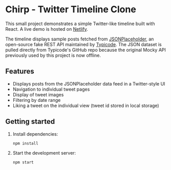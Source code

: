 # Chirp - Twitter Timeline Clone 

This small project demonstrates a simple Twitter-like timeline built with React. A live demo is hosted on [Netlify](https://labelblind-twitter.netlify.app/).

The timeline displays sample posts fetched from [JSONPlaceholder](https://jsonplaceholder.typicode.com/), an open-source fake REST API maintained by [Typicode](https://github.com/typicode). The JSON dataset is pulled directly from Typicode's GitHub repo because the original Mocky API previously used by this project is now offline.

## Features

- Displays posts from the JSONPlaceholder data feed in a Twitter-style UI
- Navigation to individual tweet pages
- Display of tweet images
- Filtering by date range
- Liking a tweet on the individual view (tweet id stored in local storage)

## Getting started

1. Install dependencies:
   ```bash
   npm install
   ```
2. Start the development server:
   ```bash
   npm start
   ```


